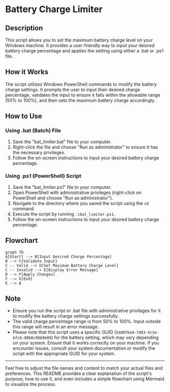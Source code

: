 # Battery Charge Limiter

## Description

This script allows you to set the maximum battery charge level on your Windows machine. It provides a user-friendly way to input your desired battery charge percentage and applies the setting using either a .bat or .ps1 file.

## How it Works

The script utilizes Windows PowerShell commands to modify the battery charge settings. It prompts the user to input their desired charge percentage, validates the input to ensure it falls within the allowable range (50% to 100%), and then sets the maximum battery charge accordingly.

## How to Use

### Using .bat (Batch) File

1. Save the "bat_limiter.bat" file to your computer.
2. Right-click the file and choose "Run as administrator" to ensure it has the necessary privileges.
3. Follow the on-screen instructions to input your desired battery charge percentage.

### Using .ps1 (PowerShell) Script

1. Save the "bat_limiter.ps1" file to your computer.
2. Open PowerShell with administrative privileges (right-click on PowerShell and choose "Run as administrator").
3. Navigate to the directory where you saved the script using the `cd` command.
4. Execute the script by running `.\bat_limiter.ps1`.
5. Follow the on-screen instructions to input your desired battery charge percentage.

## Flowchart

```mermaid
graph TD
A[Start] --> B[Input Desired Charge Percentage]
B --> C{Validate Input}
C -- Valid --> D[Set Maximum Battery Charge Level]
C -- Invalid --> E[Display Error Message]
D --> F[Apply Changes]
F --> G[End]
E --> A
```

## Note

- Ensure you run the script or .bat file with administrative privileges for it to modify the battery charge settings successfully.
- The valid charge percentage range is from 50% to 100%. Input outside this range will result in an error message.
- Please note that this script uses a specific GUID (`5dd8f6e0-7d83-4c3e-bfcb-00b0c98b9b09`) for the battery setting, which may vary depending on your system. Ensure that it works correctly on your machine. If you encounter issues, consult your system documentation or modify the script with the appropriate GUID for your system.

---

Feel free to adjust the file names and content to match your actual files and preferences. This README provides a clear explanation of the script's purpose, how to use it, and even includes a simple flowchart using Mermaid to visualize the process.